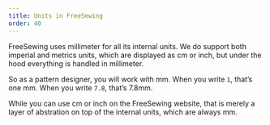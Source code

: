 ```yaml
---
title: Units in FreeSewing
order: 40
---
```


FreeSewing uses millimeter for all its internal units. 
We do support both imperial and metrics units, which are displayed
as cm or inch, but under the hood everything is handled in millimeter.

So as a pattern designer, you will work with mm.
When you write `1`, that’s one mm. When you write `7.8`, that’s 7.8mm.

While you can use cm or inch on the FreeSewing website, that is merely a layer of 
abstration on top of the internal units, which are always mm.


